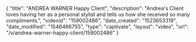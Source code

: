 {
    "title": "ANDREA WARNER Happy Client",
    "description": "Andrea's Client loves having her as a personal stylist and tells us how she received so many compliments.",
    "videoid": "159002486",
    "date_created": "1523653319",
    "date_modified": "1546466755",
    "type": "captivate",
    "layout": "video",
    "url": "\/v\/andrea-warner-happy-client\/159002486"
}